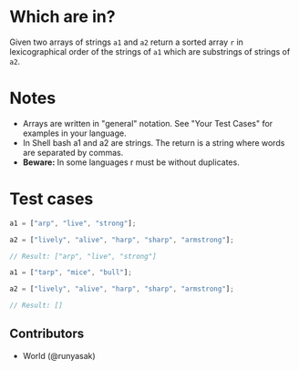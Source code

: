 # Which are in?

Given two arrays of strings `a1` and `a2` return a sorted array `r` in lexicographical order of the strings of `a1` which are substrings of strings of `a2`.

# Notes

- Arrays are written in "general" notation. See "Your Test Cases" for examples in your language.
- In Shell bash a1 and a2 are strings. The return is a string where words are separated by commas.
- **Beware:** In some languages r must be without duplicates.

# Test cases

```js
a1 = ["arp", "live", "strong"];

a2 = ["lively", "alive", "harp", "sharp", "armstrong"];

// Result: ["arp", "live", "strong"]
```

```js
a1 = ["tarp", "mice", "bull"];

a2 = ["lively", "alive", "harp", "sharp", "armstrong"];

// Result: []
```

## Contributors

- World (@runyasak)
